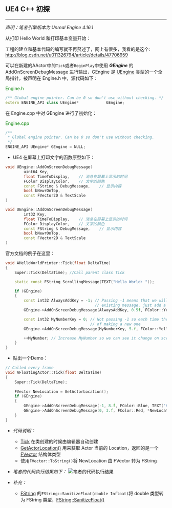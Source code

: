## UE4 C++ 初探
---
*声明：笔者引擎版本为 Unreal Engine 4.16.1*

从打印 Hello World 和打印基本变量开始：

工程的建立和基本代码的编写就不再赘述了，网上有很多，我看的是这个:
<http://blog.csdn.net/u011326794/article/details/47706959>

可以在新建的AActor中的`Tick`或者`BeginPlay`中使用 ***GEngine*** 的 AddOnScreenDebugMessage 进行输出，GEngine 是 [UEngine][] 类型的一个全局指针，被声明在 Engine.h 中，源代码如下：

<font color=green>Engine.h</font>
```C++
/** Global engine pointer. Can be 0 so don't use without checking. */
extern ENGINE_API class UEngine*			GEngine;
```
在 Engine.cpp 中对 GEngine 进行了初始化：

<font color=green>Engine.cpp</font>
```C++
/**
 * Global engine pointer. Can be 0 so don't use without checking.
 */
ENGINE_API UEngine*	GEngine = NULL;
```

* UE4 在屏幕上打印文字的函数原型如下：
```C++
void UEngine::AddOnScreenDebugMessage(
		uint64 Key,
		float TimeToDisplay,    // 消息在屏幕上显示的时间
		FColor DisplayColor,    // 文字的颜色
		const FString & DebugMessage,    // 显示内容
		bool bNewrOnTop,
		const FVector2D & TextScale
)

void UEngine::AddOnScreenDebugMessage(
		int32 Key,
		float TimeToDisplay,    // 消息在屏幕上显示的时间
		FColor DisplayColor,    // 文字的颜色
		const FString & DebugMessage,    // 显示内容
		bool bNewrOnTop,
		const FVector2D & TextScale
)
```
官方文档的例子在这里：
```C++
void AHelloWorldPrinter::Tick(float DeltaTime)  
{  
    Super::Tick(DeltaTime); //Call parent class Tick  

    static const FString ScrollingMessage(TEXT("Hello World: "));  

    if (GEngine)  
    {  
        const int32 AlwaysAddKey = -1; // Passing -1 means that we will not try and overwrite an   
                                       // existing message, just add a new one  
        GEngine->AddOnScreenDebugMessage(AlwaysAddKey, 0.5f, FColor::Yellow, ScrollingMessage + FString::FromInt(MyNumber));  

        const int32 MyNumberKey = 0; // Not passing -1 so each time through we will update the existing message instead  
                                     // of making a new one  
        GEngine->AddOnScreenDebugMessage(MyNumberKey, 5.f, FColor::Yellow, FString::FromInt(MyNumber));  

        ++MyNumber; // Increase MyNumber so we can see it change on screen  
    }  
}
```

* 贴出一个Demo：
```C++
// Called every frame
void AFloatingActor::Tick(float DeltaTime)
{
	Super::Tick(DeltaTime);
	
	FVector NewLocation = GetActorLocation();
	if (GEngine)
	{
		GEngine->AddOnScreenDebugMessage(-1, 8.f, FColor::Blue, TEXT("Hello World !"));
		GEngine->AddOnScreenDebugMessage(0, 3.f, FColor::Red, *NewLocation.ToString());
	}
}
```
* *代码说明：*
	* [Tick][] 在类创建的时候由编辑器自动创建
	* [GetActorLocation()][] 用来获取 Actor 当前的 Location，返回的是一个 [FVector][] 结构体类型
	* 使用`FVector::ToString()`将 NewLocation 由 FVector 转为 FString

* *笔者的代码执行结果如下：*
	![笔者的代码执行结果](http://img.blog.csdn.net/20170808145247130?watermark/2/text/aHR0cDovL2Jsb2cuY3Nkbi5uZXQvdTAxMjc5MzEwNA==/font/5a6L5L2T/fontsize/400/fill/I0JBQkFCMA==/dissolve/70/gravity/SouthEast)
* *补充：*
	* [FString][] 的`FString::SanitizeFloat(double Infloat)`将 double 类型转为 FString 类型，[FString::SanitizeFloat()](https://docs.unrealengine.com/latest/INT/API/Runtime/Core/Containers/FString/SanitizeFloat/index.html "FString::SanitizeFloat()官方文档")

<!-- 引用链接 START -->
[UEngine]: https://docs.unrealengine.com/latest/INT/API/Runtime/Engine/Engine/UEngine/index.html "UEngine官方文档"

[Tick]: https://docs.unrealengine.com/latest/INT/API/Runtime/Engine/GameFramework/AActor/Tick/1/index.html "AActor::Tick官方文档"

[GetActorLocation()]: https://docs.unrealengine.com/latest/INT/API/Runtime/Engine/GameFramework/AActor/GetActorLocation/index.html "AActor::GetActorLocation()官方文档"

[FVector]: https://docs.unrealengine.com/latest/INT/API/Runtime/Core/Math/FVector/index.html "FVector官方文档"

[FString]: https://docs.unrealengine.com/latest/INT/API/Runtime/Core/Containers/FString/index.html "FString官方文档"
[`FString::SanitizeFloat(double Infloat)`]: https://docs.unrealengine.com/latest/INT/API/Runtime/Core/Containers/FString/SanitizeFloat/index.html

<!-- 引用链接 END -->
